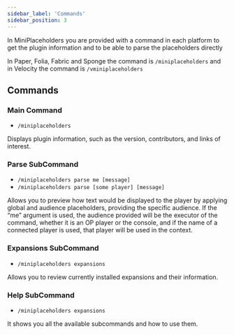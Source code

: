 ```yaml
---
sidebar_label: 'Commands'
sidebar_position: 3
---
```


In MiniPlaceholders you are provided with a command in each platform to get the plugin information and to be able to parse the placeholders directly

In Paper, Folia, Fabric and Sponge the command is `/miniplaceholders` and in Velocity the command is `/vminiplaceholders`

## Commands

### Main Command

- `/miniplaceholders`

Displays plugin information, such as the version, contributors, and links of interest.

### Parse SubCommand

- `/miniplaceholders parse me [message]`
- `/miniplaceholders parse [some player] [message]`

Allows you to preview how text would be displayed to the player by applying global and audience placeholders, providing the specific audience. If the “me” argument is used, the audience provided will be the executor of the command, whether it is an OP player or the console, and if the name of a connected player is used, that player will be used in the context.

### Expansions SubCommand

- `/miniplaceholders expansions`

Allows you to review currently installed expansions and their information.

### Help SubCommand

- `/miniplaceholders expansions`

It shows you all the available subcommands and how to use them.
